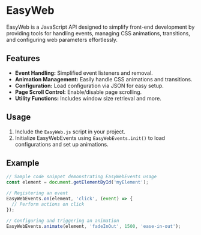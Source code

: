 # EasyWeb

EasyWeb is a JavaScript API designed to simplify front-end development by providing tools for handling events, managing CSS animations, transitions, and configuring web parameters effortlessly.

## Features

- **Event Handling:** Simplified event listeners and removal.
- **Animation Management:** Easily handle CSS animations and transitions.
- **Configuration:** Load configuration via JSON for easy setup.
- **Page Scroll Control:** Enable/disable page scrolling.
- **Utility Functions:** Includes window size retrieval and more.

## Usage

1. Include the `EasyWeb.js` script in your project.
2. Initialize EasyWebEvents using `EasyWebEvents.init()` to load configurations and set up animations.

## Example

```javascript
// Sample code snippet demonstrating EasyWebEvents usage
const element = document.getElementById('myElement');

// Registering an event
EasyWebEvents.on(element, 'click', (event) => {
  // Perform actions on click
});

// Configuring and triggering an animation
EasyWebEvents.animate(element, 'fadeInOut', 1500, 'ease-in-out');
```
